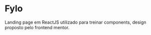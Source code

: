 # Fylo
 Landing page em ReactJS utilizado para treinar components, design proposto pelo frontend mentor.
